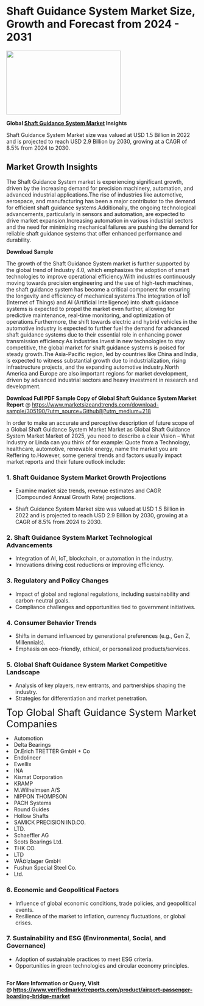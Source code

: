 <H1>Shaft Guidance System Market Size, Growth and Forecast from 2024 - 2031</H1><img class="aligncenter size-medium wp-image-584254" src="https://thirdeyenews.in/wp-content/uploads/2024/09/Global-Market-Research-300x168.jpeg" alt="" width="300" height="168" /><p><strong>Global&nbsp;<a href="https://www.marketsizeandtrends.com/download-sample/305190/?utm_source=Github8j?utm_medium=218">Shaft Guidance System Market</a> Insights</strong></p><p>Shaft Guidance System Market size was valued at USD 1.5 Billion in 2022 and is projected to reach USD 2.9 Billion by 2030, growing at a CAGR of 8.5% from 2024 to 2030.</p><p><h2>Market Growth Insights</h2> <p>The Shaft Guidance System market is experiencing significant growth, driven by the increasing demand for precision machinery, automation, and advanced industrial applications.The rise of industries like automotive, aerospace, and manufacturing has been a major contributor to the demand for efficient shaft guidance systems.Additionally, the ongoing technological advancements, particularly in sensors and automation, are expected to drive market expansion.Increasing automation in various industrial sectors and the need for minimizing mechanical failures are pushing the demand for reliable shaft guidance systems that offer enhanced performance and durability.</p> <p><strong>Download Sample</strong></p> <p>The growth of the Shaft Guidance System market is further supported by the global trend of Industry 4.0, which emphasizes the adoption of smart technologies to improve operational efficiency.With industries continuously moving towards precision engineering and the use of high-tech machines, the shaft guidance system has become a critical component for ensuring the longevity and efficiency of mechanical systems.The integration of IoT (Internet of Things) and AI (Artificial Intelligence) into shaft guidance systems is expected to propel the market even further, allowing for predictive maintenance, real-time monitoring, and optimization of operations.Furthermore, the shift towards electric and hybrid vehicles in the automotive industry is expected to further fuel the demand for advanced shaft guidance systems due to their essential role in enhancing power transmission efficiency.As industries invest in new technologies to stay competitive, the global market for shaft guidance systems is poised for steady growth.The Asia-Pacific region, led by countries like China and India, is expected to witness substantial growth due to industrialization, rising infrastructure projects, and the expanding automotive industry.North America and Europe are also important regions for market development, driven by advanced industrial sectors and heavy investment in research and development.<p><span class=""><strong>Download Full PDF Sample Copy of Global Shaft Guidance System Market Report</strong> @ <a href="https://www.marketsizeandtrends.com/download-sample/305190/?utm_source=Github8j?utm_medium=218" target="_blank">https://www.marketsizeandtrends.com/download-sample/305190/?utm_source=Github8j?utm_medium=218</a></span></p><p>In order to make an accurate and perceptive description of future scope of a Global&nbsp;Shaft Guidance System Market Market as Global&nbsp;Shaft Guidance System Market Market of 2025, you need to describe a clear Vision &ndash; What Industry or Linda can you think of for example: Quote from a Technology, healthcare, automotive, renewable energy, name the market you are Reffering to.However, some general trends and factors usually impact market reports and their future outlook include:</p><h3>1.&nbsp;<strong>Shaft Guidance System Market Growth Projections</strong></h3><ul><li>Examine market size trends, revenue estimates and CAGR (Compounded Annual Growth Rate) projections.</li><li><p>Shaft Guidance System Market size was valued at USD 1.5 Billion in 2022 and is projected to reach USD 2.9 Billion by 2030, growing at a CAGR of 8.5% from 2024 to 2030.</p></li></ul><h3>2.&nbsp;<strong>Shaft Guidance System Market Technological Advancements</strong></h3><ul><li>Integration of AI, IoT, blockchain, or automation in the industry.</li><li>Innovations driving cost reductions or improving efficiency.</li></ul><h3>3.&nbsp;<strong>Regulatory and Policy Changes</strong></h3><ul><li>Impact of global and regional regulations, including sustainability and carbon-neutral goals.</li><li>Compliance challenges and opportunities tied to government initiatives.</li></ul><h3>4.&nbsp;<strong>Consumer Behavior Trends</strong></h3><ul><li>Shifts in demand influenced by generational preferences (e.g., Gen Z, Millennials).</li><li>Emphasis on eco-friendly, ethical, or personalized products/services.</li></ul><h3>5.&nbsp;<strong>Global Shaft Guidance System Market Competitive Landscape</strong></h3><ul><li>Analysis of key players, new entrants, and partnerships shaping the industry.</li><li>Strategies for differentiation and market penetration.</li></ul><p data-pm-slice="1 1 []"><span style="color: inherit; font-family: inherit; font-size: 25px;">Top Global Shaft Guidance System Market Companies</span></p><div class="" data-test-id=""><p><li>Automotion</li><li> Delta Bearings</li><li> Dr.Erich TRETTER GmbH + Co</li><li> Endolineer</li><li> Ewellix</li><li> INA</li><li> Kismat Corporation</li><li> KRAMP</li><li> M.Wilhelmsen A/S</li><li> NIPPON THOMPSON</li><li> PACH Systems</li><li> Round Guides</li><li> Hollow Shafts</li><li> SAMICK PRECISION IND.CO.</li><li> LTD.</li><li> Schaeffler AG</li><li> Scots Bearings Ltd.</li><li> THK CO.</li><li> LTD</li><li> WÃ¤lzlager GmbH</li><li> Fushun Special Steel Co.</li><li> Ltd.</li></p></div><h3>6.&nbsp;<strong>Economic and Geopolitical Factors</strong></h3><ul><li>Influence of global economic conditions, trade policies, and geopolitical events.</li><li>Resilience of the market to inflation, currency fluctuations, or global crises.</li></ul><h3>7.&nbsp;<strong>Sustainability and ESG (Environmental, Social, and Governance)</strong></h3><ul><li>Adoption of sustainable practices to meet ESG criteria.</li><li>Opportunities in green technologies and circular economy principles.</li></ul><h2><strong style="font-size: 14px;">For More Information or Query, Visit @&nbsp;</strong><a style="background-color: #ffffff; font-size: 14px;" href="https://www.marketsizeandtrends.com/report/shaft-guidance-system-market/" target="_blank">https://www.verifiedmarketreports.com/product/airport-passenger-boarding-bridge-market</a></h2>